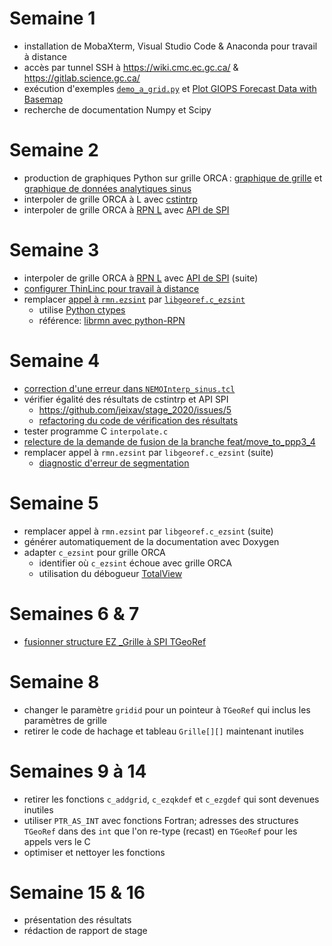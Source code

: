 # Semaine 1

- installation de MobaXterm, Visual Studio Code & Anaconda pour travail à distance
- accès par tunnel SSH à https://wiki.cmc.ec.gc.ca/ & https://gitlab.science.gc.ca/
- exécution d'exemples [`demo_a_grid.py`](https://github.com/jeixav/stage_2020/blob/5c2c86459d920a2866b46d8af58fd886be200ac3/test/demo_a_grid.py) et [Plot GIOPS Forecast Data with Basemap](https://wiki.cmc.ec.gc.ca/wiki/Talk:Python-RPN/2.1/examples#Plot_GIOPS_Forecast_Data_with_Basemap)
- recherche de documentation Numpy et Scipy

# Semaine 2

- production de graphiques Python sur grille ORCA : [graphique de grille](https://hpfx.collab.science.gc.ca/~map007/o_grid.png) et [graphique de données analytiques sinus](https://hpfx.collab.science.gc.ca/~map007/o_data.png)
- interpoler de grille ORCA à L avec [cstintrp](https://wiki.cmc.ec.gc.ca/wiki/Cstintrp_V3)
- interpoler de grille ORCA à [RPN L](https://science:science@collaboration.cmc.ec.gc.ca/science/si/eng/si/misc/grilles.html#LatLon) avec [API de SPI](https://wiki.cmc.ec.gc.ca/wiki/SPI/Documentation#Developer_documentation)

# Semaine 3

- interpoler de grille ORCA à [RPN L](https://science:science@collaboration.cmc.ec.gc.ca/science/si/eng/si/misc/grilles.html#LatLon) avec [API de SPI](https://wiki.cmc.ec.gc.ca/wiki/SPI/Documentation#Developer_documentation) (suite)
- [configurer ThinLinc pour travail à distance](https://1drv.ms/w/s!AmH_Shsw9Hrnvyo9b08sRvWJyE7v)
- remplacer [appel à `rmn.ezsint`](https://github.com/jeixav/stage_2020/blob/5c2c86459d920a2866b46d8af58fd886be200ac3/test/demo_a_grid.py#L71) par [`libgeoref.c_ezsint`](https://github.com/jeixav/stage_2020/blob/5c2c86459d920a2866b46d8af58fd886be200ac3/src/ezsint.c#L33-L145)
  - utilise [Python ctypes](https://docs.python.org/3/library/ctypes.html)
  - référence: [librmn avec python-RPN](https://github.com/meteokid/python-rpn/tree/master/lib/rpnpy/librmn)

# Semaine 4

- [correction d'une erreur dans `NEMOInterp_sinus.tcl`](https://github.com/jeixav/stage_2020/pull/8)
- vérifier égalité des résultats de cstintrp et API SPI
  - https://github.com/jeixav/stage_2020/issues/5
  - [refactoring du code de vérification des résultats](https://github.com/jeixav/stage_2020/pull/9)
- tester programme C `interpolate.c`
- [relecture de la demande de fusion de la branche feat/move_to_ppp3_4](https://github.com/jeixav/stage_2020/pull/10)
- remplacer appel à `rmn.ezsint` par `libgeoref.c_ezsint` (suite)
  - [diagnostic d'erreur de segmentation](https://github.com/jeixav/stage_2020/issues/6)

# Semaine 5

- remplacer appel à `rmn.ezsint` par `libgeoref.c_ezsint` (suite)
- générer automatiquement de la documentation avec Doxygen
- adapter `c_ezsint` pour grille ORCA
  - identifier où `c_ezsint` échoue avec grille ORCA
  - utilisation du débogueur [TotalView](https://portal.science.gc.ca/confluence/x/14Lr)

# Semaines 6 & 7

- [fusionner structure EZ _Grille à SPI TGeoRef](https://github.com/jeixav/stage_2020/commit/afa40547c2e983ee8e4dfd40ab2f52a6ee60d6ad)

# Semaine 8

- changer le paramètre `gridid` pour un pointeur à `TGeoRef` qui inclus les paramètres de grille
- retirer le code de hachage et tableau `Grille[][]` maintenant inutiles

# Semaines 9 à 14

- retirer les fonctions `c_addgrid`, `c_ezqkdef` et `c_ezgdef` qui sont devenues inutiles
- utiliser `PTR_AS_INT` avec fonctions Fortran; adresses des structures `TGeoRef` dans des `int` que l'on re-type (recast) en `TGeoRef` pour les appels vers le C
- optimiser et nettoyer les fonctions

# Semaine 15 & 16

- présentation des résultats
- rédaction de rapport de stage
